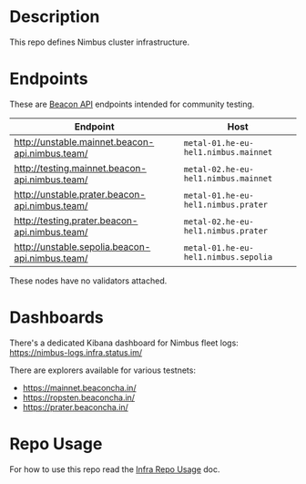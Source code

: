 # Description

This repo defines Nimbus cluster infrastructure.

# Endpoints

These are [Beacon API](https://ethereum.github.io/beacon-APIs/) endpoints intended for community testing.

| Endpoint                                        | Host                                 |
|-------------------------------------------------|--------------------------------------|
| http://unstable.mainnet.beacon-api.nimbus.team/ | `metal-01.he-eu-hel1.nimbus.mainnet` |
| http://testing.mainnet.beacon-api.nimbus.team/  | `metal-02.he-eu-hel1.nimbus.mainnet` |
| http://unstable.prater.beacon-api.nimbus.team/  | `metal-01.he-eu-hel1.nimbus.prater`  |
| http://testing.prater.beacon-api.nimbus.team/   | `metal-02.he-eu-hel1.nimbus.prater`  |
| http://unstable.sepolia.beacon-api.nimbus.team/ | `metal-01.he-eu-hel1.nimbus.sepolia` |

These nodes have no validators attached.

# Dashboards

There's a dedicated Kibana dashboard for Nimbus fleet logs: https://nimbus-logs.infra.status.im/

There are explorers available for various testnets:

* https://mainnet.beaconcha.in/
* https://ropsten.beaconcha.in/
* https://prater.beaconcha.in/

# Repo Usage

For how to use this repo read the [Infra Repo Usage](https://github.com/status-im/infra-docs/blob/master/docs/general/infra_repo_usage.md) doc.
